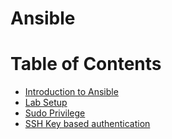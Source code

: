 # Ansible
Table of Contents 
====================
* [Introduction to Ansible](https://github.com/mohimenulislam/Ansible/blob/5d9ae260699431fb2dd7e03dc9becb65adb58464/Introduction%20to%20Ansible%20/Introduction%20to%20Ansible.md)
* [Lab Setup](https://github.com/mohimenulislam/Ansible/blob/5d9ae260699431fb2dd7e03dc9becb65adb58464/Lab%20Setup/Lab%20Setup.md)
* [Sudo Privilege](https://github.com/mohimenulislam/Ansible/blob/5d9ae260699431fb2dd7e03dc9becb65adb58464/Sudo%20Privilege/Sudo%20Privilege.md)
* [SSH Key based authentication](https://github.com/mohimenulislam/Ansible/tree/master/Sudo%20Privilege)



